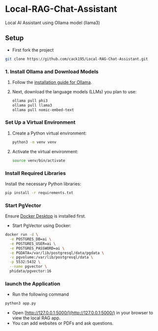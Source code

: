 # Local-RAG-Chat-Assistant
Local AI Assistant using Ollama model (llama3)

## Setup
- First fork the project
```sh
git clone https://github.com/cack195/Local-RAG-Chat-Assistant.git
```

### 1. Install Ollama and Download Models
1. Follow the [installation guide for Ollama](https://github.com/ollama/ollama?tab=readme-ov-file#macos).
2. Next, download the language models (LLMs) you plan to use:

    ```sh
    ollama pull phi3
    ollama pull llama3
    ollama pull nomic-embed-text
    ```

### Set Up a Virtual Environment
1. Create a Python virtual environment:

    ```sh
    python3 -m venv venv
    ```

2. Activate the virtual environment:

    ```sh
    source venv/bin/activate
    ```

### Install Required Libraries
Install the necessary Python libraries:

```sh
pip install -r requirements.txt
```

### Start PgVector
Ensure [Docker Desktop](https://docs.docker.com/get-docker/) is installed first.
- Start PgVector using Docker:
```sh
docker run -d \
  -e POSTGRES_DB=ai \
  -e POSTGRES_USER=ai \
  -e POSTGRES_PASSWORD=ai \
  -e PGDATA=/var/lib/postgresql/data/pgdata \
  -v pgvolume:/var/lib/postgresql/data \
  -p 5532:5432 \
  --name pgvector \
  phidata/pgvector:16
```
### launch the Application
- Run the following command
```sh
python3 app.py
```
- Open [http://127.0.0.1:5000/](http://127.0.0.1:5000/) in your browser to view the local RAG app.
- You can add websites or PDFs and ask questions.
